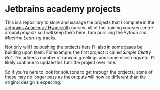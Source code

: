 ﻿# Jetbrains academy projects

This is a repository to store and manage the projects
that I complete in the [Jetbrains Academy / Hyperskill](https://hyperskill.org)
courses. All of the training courses centre around *projects* so I
will keep them here. I am pursuing the *Python* and *Machine Learning* tracks.

Not only will I be pushing the projects here I'll also in some cases be building
upon them. For example, the first project is called *Simple Chatty Bot*. I've added
a number of random greetings and some docstrings etc. I'll likely continue to update
this fun little project over time.

So if you're here to look for solutions to get through the projects, some of these
may no longer pass as the outputs will now be different than the original design
is expecting.
